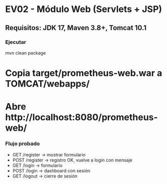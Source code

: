 ﻿# EV02 - Módulo Web (Servlets + JSP)
## Requisitos: JDK 17, Maven 3.8+, Tomcat 10.1
### Ejecutar
mvn clean package
# Copia target/prometheus-web.war a TOMCAT/webapps/
# Abre http://localhost:8080/prometheus-web/
### Flujo probado
- GET /register -> mostrar formulario
- POST /register -> registro OK, vuelve a login con mensaje
- GET /login -> formulario
- POST /login -> dashboard con sesión
- GET /logout -> cierre de sesión